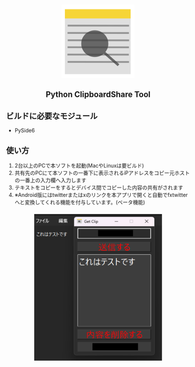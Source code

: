 <div align="center">
	<a href="https://github.com/CrossDarkrix/ClipboardShare/">
	<img width="200px" height="200px" alt="ClipboardShare" src="https://raw.githubusercontent.com/CrossDarkrix//ClipboardShare/master/Images/MemoSync.png"></a>
</div>

<h2 align="center">Python ClipboardShare Tool</h2>

<div>
	<h2>ビルドに必要なモジュール</h2>
	<ul>
		<li>PySide6</li>
	</ul>
</div>

<div>
	<h2>使い方</h2>
	<ol>
		<li>2台以上のPCで本ソフトを起動(MacやLinuxは要ビルド)</li>
		<li>共有先のPCにて本ソフトの一番下に表示されるiPアドレスをコピー元ホストの一番上の入力欄へ入力します</li>
		<li>テキストをコピーをするとデバイス間でコピーした内容の共有がされます</li>
		<li>※Android版にはtwitterまたはxのリンクを本アプリで開くと自動でfxtwitterへと変換してくれる機能を付与しています。(ベータ機能)</li>
	</ol>
</div>

<h3 align="center">
<a href="https://github.com/CrossDarkrix/ClipboardShare/"><img width="350px" height="400px" alt="ClipboardSharePreview" src="https://raw.githubusercontent.com/CrossDarkrix//ClipboardShare/master/Images/Preview.png"></a>
</h3>